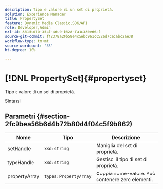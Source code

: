 ```yaml
---
description: Tipo e valore di un set di proprietà.
solution: Experience Manager
title: PropertySet
feature: Dynamic Media Classic,SDK/API
role: Developer,Admin
exl-id: 8515d07b-354f-46c9-b528-fa1c380e66af
source-git-commit: f42378a20b58e4c5ebc961c6526d7cecabc2ae38
workflow-type: tm+mt
source-wordcount: '38'
ht-degree: 10%

---
```


# [!DNL PropertySet]{#propertyset}

Tipo e valore di un set di proprietà.

Sintassi

## Parametri {#section-2fc9bea56b6d4b72b80d4f04c5f9b862}

| Nome | Tipo | Descrizione |
|---|---|---|
| setHandle | `xsd:string` | Maniglia del set di proprietà. |
| typeHandle | `xsd:string` | Gestisci il tipo di set di proprietà. |
| propertyArray | `types:PropertyArray` | Coppia nome-valore. Può contenere zero elementi. |
